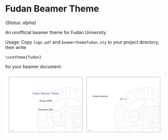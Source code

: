 # Fudan Beamer Theme

_(Status: alpha)_

An unofficial beamer theme for Fudan University.

Usage: Copy `logo.pdf` and `beamerthemefudan.sty` to your project directory, then write
```
\usetheme{fudan}
```
for your beamer document.

![](images/example.png)
